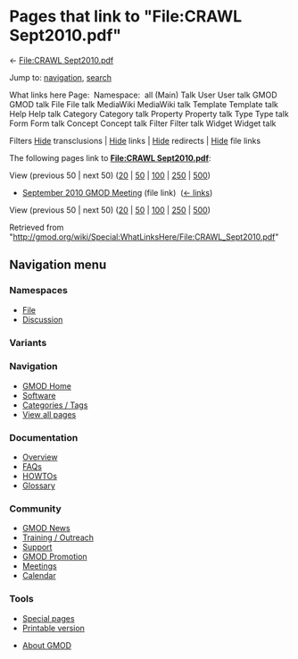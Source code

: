 <div id="mw-page-base" class="noprint">

</div>

<div id="mw-head-base" class="noprint">

</div>

<div id="content" class="mw-body" role="main">

<span id="top"></span>

<div id="mw-js-message" style="display:none;">

</div>



# <span dir="auto">Pages that link to "File:CRAWL Sept2010.pdf"</span>

<div id="bodyContent">

<div id="contentSub">

← [File:CRAWL
Sept2010.pdf](/wiki/File:CRAWL_Sept2010.pdf "File:CRAWL Sept2010.pdf")

</div>

<div id="jump-to-nav" class="mw-jump">

Jump to: [navigation](#mw-navigation), [search](#p-search)

</div>

<div id="mw-content-text">

What links here Page:  Namespace:  all (Main) Talk User User talk GMOD
GMOD talk File File talk MediaWiki MediaWiki talk Template Template talk
Help Help talk Category Category talk Property Property talk Type Type
talk Form Form talk Concept Concept talk Filter Filter talk Widget
Widget talk

Filters
[Hide](/mediawiki/index.php?title=Special:WhatLinksHere/File:CRAWL_Sept2010.pdf&hidetrans=1 "Special:WhatLinksHere/File:CRAWL Sept2010.pdf")
transclusions \|
[Hide](/mediawiki/index.php?title=Special:WhatLinksHere/File:CRAWL_Sept2010.pdf&hidelinks=1 "Special:WhatLinksHere/File:CRAWL Sept2010.pdf")
links \|
[Hide](/mediawiki/index.php?title=Special:WhatLinksHere/File:CRAWL_Sept2010.pdf&hideredirs=1 "Special:WhatLinksHere/File:CRAWL Sept2010.pdf")
redirects \|
[Hide](/mediawiki/index.php?title=Special:WhatLinksHere/File:CRAWL_Sept2010.pdf&hideimages=1 "Special:WhatLinksHere/File:CRAWL Sept2010.pdf")
file links

The following pages link to **[File:CRAWL
Sept2010.pdf](/wiki/File:CRAWL_Sept2010.pdf "File:CRAWL Sept2010.pdf")**:

View (previous 50 \| next 50)
([20](/mediawiki/index.php?title=Special:WhatLinksHere/File:CRAWL_Sept2010.pdf&limit=20 "Special:WhatLinksHere/File:CRAWL Sept2010.pdf")
\|
[50](/mediawiki/index.php?title=Special:WhatLinksHere/File:CRAWL_Sept2010.pdf&limit=50 "Special:WhatLinksHere/File:CRAWL Sept2010.pdf")
\|
[100](/mediawiki/index.php?title=Special:WhatLinksHere/File:CRAWL_Sept2010.pdf&limit=100 "Special:WhatLinksHere/File:CRAWL Sept2010.pdf")
\|
[250](/mediawiki/index.php?title=Special:WhatLinksHere/File:CRAWL_Sept2010.pdf&limit=250 "Special:WhatLinksHere/File:CRAWL Sept2010.pdf")
\|
[500](/mediawiki/index.php?title=Special:WhatLinksHere/File:CRAWL_Sept2010.pdf&limit=500 "Special:WhatLinksHere/File:CRAWL Sept2010.pdf"))

- [September 2010 GMOD
  Meeting](/wiki/September_2010_GMOD_Meeting "September 2010 GMOD Meeting")
  (file link) ‎ <span class="mw-whatlinkshere-tools">([←
  links](/mediawiki/index.php?title=Special:WhatLinksHere&target=September+2010+GMOD+Meeting "Special:WhatLinksHere"))</span>

View (previous 50 \| next 50)
([20](/mediawiki/index.php?title=Special:WhatLinksHere/File:CRAWL_Sept2010.pdf&limit=20 "Special:WhatLinksHere/File:CRAWL Sept2010.pdf")
\|
[50](/mediawiki/index.php?title=Special:WhatLinksHere/File:CRAWL_Sept2010.pdf&limit=50 "Special:WhatLinksHere/File:CRAWL Sept2010.pdf")
\|
[100](/mediawiki/index.php?title=Special:WhatLinksHere/File:CRAWL_Sept2010.pdf&limit=100 "Special:WhatLinksHere/File:CRAWL Sept2010.pdf")
\|
[250](/mediawiki/index.php?title=Special:WhatLinksHere/File:CRAWL_Sept2010.pdf&limit=250 "Special:WhatLinksHere/File:CRAWL Sept2010.pdf")
\|
[500](/mediawiki/index.php?title=Special:WhatLinksHere/File:CRAWL_Sept2010.pdf&limit=500 "Special:WhatLinksHere/File:CRAWL Sept2010.pdf"))

</div>

<div class="printfooter">

Retrieved from
"<http://gmod.org/wiki/Special:WhatLinksHere/File:CRAWL_Sept2010.pdf>"

</div>

<div id="catlinks" class="catlinks catlinks-allhidden">

</div>

<div class="visualClear">

</div>

</div>

</div>

<div id="mw-navigation">

## Navigation menu

<div id="mw-head">



<div id="left-navigation">

<div id="p-namespaces" class="vectorTabs" role="navigation"
aria-labelledby="p-namespaces-label">

### Namespaces

- <span id="ca-nstab-image"><a href="/wiki/File:CRAWL_Sept2010.pdf" accesskey="c"
  title="View the file page [c]">File</a></span>
- <span id="ca-talk"><a
  href="/mediawiki/index.php?title=File_talk:CRAWL_Sept2010.pdf&amp;action=edit&amp;redlink=1"
  accesskey="t"
  title="Discussion about the content page [t]">Discussion</a></span>

</div>

<div id="p-variants" class="vectorMenu emptyPortlet" role="navigation"
aria-labelledby="p-variants-label">

### 

### Variants[](#)

<div class="menu">

</div>

</div>

</div>





</div>

</div>

</div>

<div id="mw-panel">

<div id="p-logo" role="banner">

<a href="/wiki/Main_Page"
style="background-image: url(http://gmod.org/images/GMOD-cogs.png);"
title="Visit the main page"></a>

</div>

<div id="p-Navigation" class="portal" role="navigation"
aria-labelledby="p-Navigation-label">

### Navigation

<div class="body">

- <span id="n-GMOD-Home">[GMOD Home](/wiki/Main_Page)</span>
- <span id="n-Software">[Software](/wiki/GMOD_Components)</span>
- <span id="n-Categories-.2F-Tags">[Categories /
  Tags](/wiki/Categories)</span>
- <span id="n-View-all-pages">[View all
  pages](/wiki/Special:AllPages)</span>

</div>

</div>

<div id="p-Documentation" class="portal" role="navigation"
aria-labelledby="p-Documentation-label">

### Documentation

<div class="body">

- <span id="n-Overview">[Overview](/wiki/Overview)</span>
- <span id="n-FAQs">[FAQs](/wiki/Category:FAQ)</span>
- <span id="n-HOWTOs">[HOWTOs](/wiki/Category:HOWTO)</span>
- <span id="n-Glossary">[Glossary](/wiki/Glossary)</span>

</div>

</div>

<div id="p-Community" class="portal" role="navigation"
aria-labelledby="p-Community-label">

### Community

<div class="body">

- <span id="n-GMOD-News">[GMOD News](/wiki/GMOD_News)</span>
- <span id="n-Training-.2F-Outreach">[Training /
  Outreach](/wiki/Training_and_Outreach)</span>
- <span id="n-Support">[Support](/wiki/Support)</span>
- <span id="n-GMOD-Promotion">[GMOD
  Promotion](/wiki/GMOD_Promotion)</span>
- <span id="n-Meetings">[Meetings](/wiki/Meetings)</span>
- <span id="n-Calendar">[Calendar](/wiki/Calendar)</span>

</div>

</div>

<div id="p-tb" class="portal" role="navigation"
aria-labelledby="p-tb-label">

### Tools

<div class="body">

- <span id="t-specialpages"><a href="/wiki/Special:SpecialPages" accesskey="q"
  title="A list of all special pages [q]">Special pages</a></span>
- <span id="t-print"><a
  href="/mediawiki/index.php?title=Special:WhatLinksHere/File:CRAWL_Sept2010.pdf&amp;printable=yes"
  rel="alternate" accesskey="p"
  title="Printable version of this page [p]">Printable version</a></span>

</div>

</div>

</div>

</div>

<div id="footer" role="contentinfo">

- <span id="footer-places-about">[About
  GMOD](/wiki/GMOD:About "GMOD:About")</span>

<!-- -->






</div>
